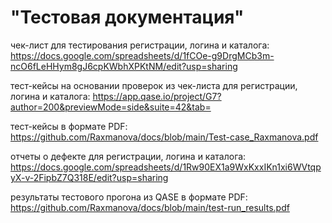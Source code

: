 # "Тестовая документация"
чек-лист для тестирования регистрации, логина и каталога:
https://docs.google.com/spreadsheets/d/1fCOe-g9DrgMCb3m-ncO6fLeHHym8gJ6cpKWbhXPKtNM/edit?usp=sharing

тест-кейсы на основании проверок из чек-листа для регистрации, логина и каталога:
https://app.qase.io/project/G7?author=200&previewMode=side&suite=42&tab=

тест-кейсы в формате PDF:
https://github.com/Raxmanova/docs/blob/main/Test-case_Raxmanova.pdf

отчеты о дефекте для регистрации, логина и каталога:
https://docs.google.com/spreadsheets/d/1Rw90EX1a9WxKxxIKn1xi6WVtqpyX-v-2FipbZ7Q318E/edit?usp=sharing

результаты тестового прогона из QASE в формате PDF:
https://github.com/Raxmanova/docs/blob/main/test-run_results.pdf
